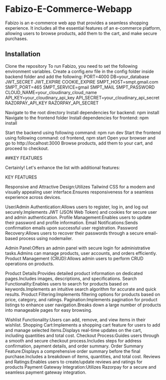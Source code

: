 # Fabizo-E-Commerce-Webapp
Fabizo is an e-commerce web app that provides a seamless shopping experience. It includes all the essential features of an e-commerce platform, allowing users to browse products, add them to the cart, and make secure purchases.

## Installation
Clone the repository
To run Fabizo, you need to set the following environment variables. Create a config.env file in the config folder inside backend folder and add the following:
PORT=4000
DB=your_database
JWT_SECRET
JWT_EXPIRE
COOKIE_EXPIRE
SMPT_HOST=smpt.gmail.com
SMPT_PORT=465
SMPT_SERVICE=gmail
SMPT_MAIL
SMPT_PASSWORD
CLOUD_NAME=your_cloudinary_cloud_name
API_KEY=your_cloudinary_api_key
API_SECRET=your_cloudinary_api_secret
RAZORPAY_API_KEY
RAZORPAY_API_SECRET

Navigate to the root directory
Install dependencies for backend: npm install
Navigate to the frontend folder
Install dependencies for frontend: npm install

Start the backend using following command: npm run dev
Start the frontend using following command: cd frontend, npm start
Open your browser and go to http://localhost:3000
Browse products, add them to your cart, and proceed to checkout.

##KEY FEATURES


Certainly! Let's enhance the list with additional features:

KEY FEATURES

Responsive and Attractive Design:Utilizes Tailwind CSS for a modern and visually appealing user interface.Ensures responsiveness for a seamless experience across devices.

User/Admin Authentication:Allows users to register, log in, and log out securely.Implements JWT (JSON Web Token) and cookies for secure user and admin authentication.
Profile Management:Enables users to update their password and profile information.
Email Notifications:Sends confirmation emails upon successful user registration. 
Password Recovery:Allows users to recover their passwords through a secure email-based process using nodemailer.

Admin Panel:Offers an admin panel with secure login for administrative tasks.Admins can manage products, user accounts, and orders efficiently.
Product Management (CRUD):Allows admin users to perform CRUD operations on products.

Product Details:Provides detailed product information on dedicated pages.Includes images, descriptions, and specifications.
Search Functionality:Enables users to search for products based on keywords.Implements an intuitive search algorithm for accurate and quick results.
Product Filtering:Implements filtering options for products based on price, category, and ratings.
Pagination:Implements pagination for product listings to enhance user navigation.Breaks down a large number of products into manageable pages for easy browsing.

Wishlist Functionality:Users can add, remove, and view items in their wishlist.
Shopping Cart:Implements a shopping cart feature for users to add and manage selected items.Displays real-time updates on the cart, including quantities and total cost.
Checkout Process:Guides users through a smooth and secure checkout process.Includes steps for address confirmation, payment details, and order summary.
Order Summary Feature:Displays a comprehensive order summary before the final purchase.Includes a breakdown of items, quantities, and total cost.
Reviews and Ratings:Enables users to create/update reviews and ratings for products
Payment Gateway Integration:Utilizes Razorpay for a secure and seamless payment gateway integration.
